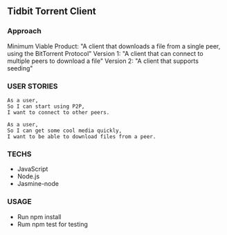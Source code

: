 ## Tidbit Torrent Client ##

### Approach ###

Minimum Viable Product: "A client that downloads a file from a single peer, using the BitTorrent Protocol"
Version 1: "A client that can connect to multiple peers to download a file"
Version 2: "A client that supports seeding"

### USER STORIES ###

```
As a user,
So I can start using P2P,
I want to connect to other peers.
```
```
As a user,
So I can get some cool media quickly,
I want to be able to download files from a peer.
```

### TECHS ###

- JavaScript
- Node.js
- Jasmine-node

### USAGE ###

- Run npm install
- Rum npm test for testing

